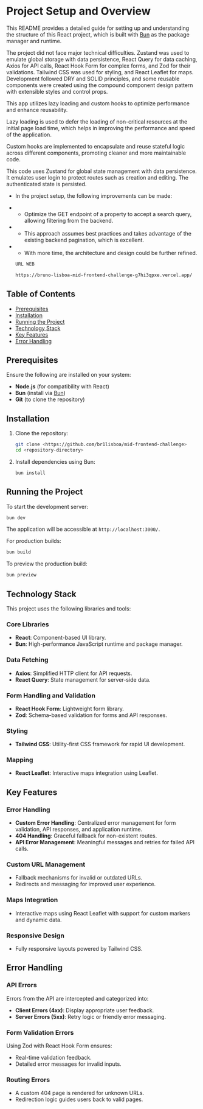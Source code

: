# Project Setup and Overview

This README provides a detailed guide for setting up and understanding the structure of this React project, which is built with [Bun](https://bun.sh/) as the package manager and runtime.

The project did not face major technical difficulties. Zustand was used to emulate global storage with data persistence, React Query for data caching, Axios for API calls, React Hook Form for complex forms, and Zod for their validations. Tailwind CSS was used for styling, and React Leaflet for maps. Development followed DRY and SOLID principles, and some reusable components were created using the compound component design pattern with extensible styles and control props.

This app utilizes lazy loading and custom hooks to optimize performance and enhance reusability.

Lazy loading is used to defer the loading of non-critical resources at the initial page load time,
which helps in improving the performance and speed of the application.

Custom hooks are implemented to encapsulate and reuse stateful logic across different components,
promoting cleaner and more maintainable code.

This code uses Zustand for global state management with data persistence.
It emulates user login to protect routes such as creation and editing.
The authenticated state is persisted.

- In the project setup, the following improvements can be made:
- - Optimize the GET endpoint of a property to accept a search query, allowing filtering from the backend.
- - This approach assumes best practices and takes advantage of the existing backend pagination, which is excellent.
- - With more time, the architecture and design could be further refined.

  ```bash
  URL WEB

  https://bruno-lisboa-mid-frontend-challenge-g7hi3qpxe.vercel.app/
  ```

## Table of Contents

- [Prerequisites](#prerequisites)
- [Installation](#installation)
- [Running the Project](#running-the-project)
- [Technology Stack](#technology-stack)
- [Key Features](#key-features)
- [Error Handling](#error-handling)

## Prerequisites

Ensure the following are installed on your system:

- **Node.js** (for compatibility with React)
- **Bun** (install via [Bun](https://bun.sh/))
- **Git** (to clone the repository)

## Installation

1. Clone the repository:

   ```bash
   git clone <https://github.com/br1lisboa/mid-frontend-challenge>
   cd <repository-directory>
   ```

2. Install dependencies using Bun:
   ```bash
   bun install
   ```

## Running the Project

To start the development server:

```bash
bun dev
```

The application will be accessible at `http://localhost:3000/`.

For production builds:

```bash
bun build
```

To preview the production build:

```bash
bun preview
```

## Technology Stack

This project uses the following libraries and tools:

### Core Libraries

- **React**: Component-based UI library.
- **Bun**: High-performance JavaScript runtime and package manager.

### Data Fetching

- **Axios**: Simplified HTTP client for API requests.
- **React Query**: State management for server-side data.

### Form Handling and Validation

- **React Hook Form**: Lightweight form library.
- **Zod**: Schema-based validation for forms and API responses.

### Styling

- **Tailwind CSS**: Utility-first CSS framework for rapid UI development.

### Mapping

- **React Leaflet**: Interactive maps integration using Leaflet.

## Key Features

### Error Handling

- **Custom Error Handling**: Centralized error management for form validation, API responses, and application runtime.
- **404 Handling**: Graceful fallback for non-existent routes.
- **API Error Management**: Meaningful messages and retries for failed API calls.

### Custom URL Management

- Fallback mechanisms for invalid or outdated URLs.
- Redirects and messaging for improved user experience.

### Maps Integration

- Interactive maps using React Leaflet with support for custom markers and dynamic data.

### Responsive Design

- Fully responsive layouts powered by Tailwind CSS.

## Error Handling

### API Errors

Errors from the API are intercepted and categorized into:

- **Client Errors (4xx)**: Display appropriate user feedback.
- **Server Errors (5xx)**: Retry logic or friendly error messaging.

### Form Validation Errors

Using Zod with React Hook Form ensures:

- Real-time validation feedback.
- Detailed error messages for invalid inputs.

### Routing Errors

- A custom 404 page is rendered for unknown URLs.
- Redirection logic guides users back to valid pages.
